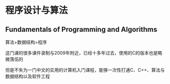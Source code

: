 # 程序设计与算法
## Fundamentals of Programming and Algorithms

算法+数据结构=程序



这门课的很多课件录制与2009年附近，已经十多年过去，使用的C的版本也是略微落伍的



但是不失为一门中文的实用的计算机入门课程，能够一次性打通C、C++、算法与数据结构以及软件工程